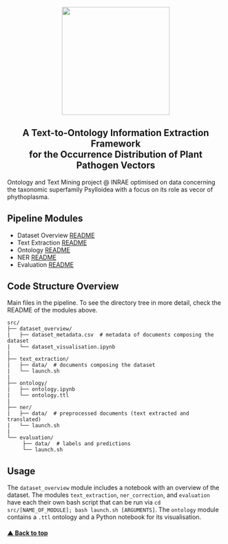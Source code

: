 
<p align="center">
  <img src="https://github.com/e-lubrini/psylve/blob/main/data/imgs/logos/logo_g.png" width="250" />
</p>

<h2 align="center">A Text-to-Ontology Information
Extraction Framework<br>for the Occurrence
Distribution of Plant Pathogen Vectors</h2>

Ontology and Text Mining project @ INRAE optimised on data concerning the taxonomic superfamily Psylloidea with a focus on its role as vecor of phythoplasma.

## Pipeline Modules
- Dataset Overview [README](https://github.com/e-lubrini/psylve/tree/main/src/data_overview)
- Text Extraction [README](https://github.com/e-lubrini/psylve/tree/main/src/text-extraction)
- Ontology [README](https://github.com/e-lubrini/psylve/tree/main/src/ontology)
- NER [README](https://github.com/e-lubrini/psylve/tree/main/src/ner)
- Evaluation [README](https://github.com/e-lubrini/psylve/tree/main/src/evaluation)

## Code Structure Overview
Main files in the pipeline. To see the directory tree in more detail, check the README of the modules above.
  
    src/
    ├── dataset_overview/
    |   ├── dataset_metadata.csv  # metadata of documents composing the dataset
    |   └── dataset_visualisation.ipynb 
    |
    ├── text_extraction/
    |   ├── data/  # documents composing the dataset
    |   └── launch.sh
    |
    ├── ontology/
    |   ├── ontology.ipynb
    |   └── ontology.ttl
    |
    ├── ner/
    |   ├── data/  # preprocessed documents (text extracted and translated)
    |   └── launch.sh
    |
    └── evaluation/
         ├── data/  # labels and predictions          
         └── launch.sh

## Usage
The `dataset_overview` module includes a notebook with an overview of the dataset. The modules `text_extraction`, `ner_correction`, and `evaluation` have each their own bash script that can be run via `cd src/[NAME_OF_MODULE]; bash launch.sh [ARGUMENTS]`. The `ontology` module contains a `.ttl` ontology and a Python notebook for its visualisation.

#### [▲ Back to top](https://github.com/e-lubrini/psylve/tree/internship#a-text-to-ontology-informationextraction-frameworkfor-the-occurrencedistribution-of-plant-pathogen-vectors)

